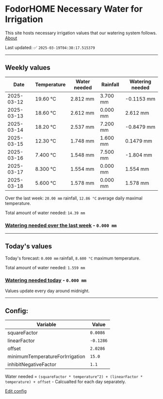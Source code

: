 # FodorHOME Necessary Water for Irrigation

This site hosts necessary irrigation values that our watering system follows. [About](https://github.com/redyau/irrigation)

Last updated: ✅ `2025-03-19T04:38:17.515379`

---

## Weekly values

| Date | Temperature | Water needed | Rainfall | Watering needed |
|-----|-----|-----|-----|-----|
| 2025-03-12 | 19.60 °C | 2.812 mm | 3.700 mm | -0.1153 mm |
| 2025-03-13 | 18.60 °C | 2.612 mm | 0.000 mm | 2.612 mm |
| 2025-03-14 | 18.20 °C | 2.537 mm | 7.200 mm | -0.8479 mm |
| 2025-03-15 | 12.30 °C | 1.748 mm | 1.600 mm | 0.1479 mm |
| 2025-03-16 | 7.400 °C | 1.548 mm | 7.500 mm | -1.804 mm |
| 2025-03-17 | 8.300 °C | 1.554 mm | 0.000 mm | 1.554 mm |
| 2025-03-18 | 5.600 °C | 1.578 mm | 0.000 mm | 1.578 mm |


Over the last week: `20.00 mm` rainfall, `12.86 °C` average daily maximal temperature.

Total amount of water needed: `14.39 mm`

### [Watering needed over the last week](lastweek.txt) - `0.000 mm`

---

## Today's values

Today's forecast: `0.000 mm` rainfall, `8.600 °C` maximum temperature.

Total amount of water needed: `1.559 mm`

### [Watering needed today](today.txt) - `0.000 mm`

Values update every day around midnight.

---

## Config:

| Variable | Value |
|-----|-----|
| squareFactor | `0.0086` |
| linearFactor | `-0.1286` |
| offset | `2.0286` |
| minimumTemperatureForIrrigation | `15.0` |
| inhibitNegativeFactor | `1.1` |

Water needed = `(squareFactor * temperature^2) + (linearFactor * temperature) + offset` - Calcualted for each day separately.

[Edit config](https://github.com/RedyAu/irrigation/edit/main/config.json)
